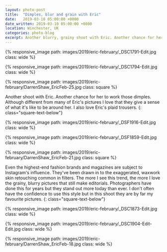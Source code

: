 ```yaml
---
layout: photo-post
title:  "Dimples, blur and grain with Eric"
date:   2019-03-10 05:00:00 +0000
date_written: 2019-03-10 05:00:00 +0000
location: Winchester, UK
categories: photo-blog
excerpt: Another blurry, grainy shoot with Eric. Another chance for her to work those dimples.
---
```

{% responsive_image path: images/2019/eric-february/_DSC1791-Edit.jpg class: wide %}

{% responsive_image path: images/2019/eric-february/_DSC1794-Edit.jpg class: wide %}

{% responsive_image path: images/2019/eric-february/DarrenShaw_EricFeb-25.jpg class: square %}

Another shoot with Eric. Another chance for her to work those dimples. Although different from many of Eric's pictures I love that they give a sense of what it's like to be around her. I also love Eric's plaid trousers.
{: class="square-text-below"}

{% responsive_image path: images/2019/eric-february/_DSF1916-Edit.jpg class: wide %}

{% responsive_image path: images/2019/eric-february/_DSF1859-Edit.jpg class: wide %}

{% responsive_image path: images/2019/eric-february/DarrenShaw_EricFeb-21.jpg class: square %}

Even the highest-end fashion brands and magazines are subject to Instagram's influence. They've been drawn in to the  exaggerated, waxwork skin retouching common in filters. The more I see this trend, the more I love the grainy, blurry pictures that still make editorials. Photographers have done this for years but they stand out more today than ever. I don't often have the confidence to use this style but in this shoot they are by far my favourite pictures.
{: class="square-text-below"}

{% responsive_image path: images/2019/eric-february/_DSC1873-Edit.jpg class: wide %}

{% responsive_image path: images/2019/eric-february/_DSC1904-Edit-Edit.jpg class: wide %}

{% responsive_image path: images/2019/eric-february/DarrenShaw_EricFeb-18.jpg class: wide %}
